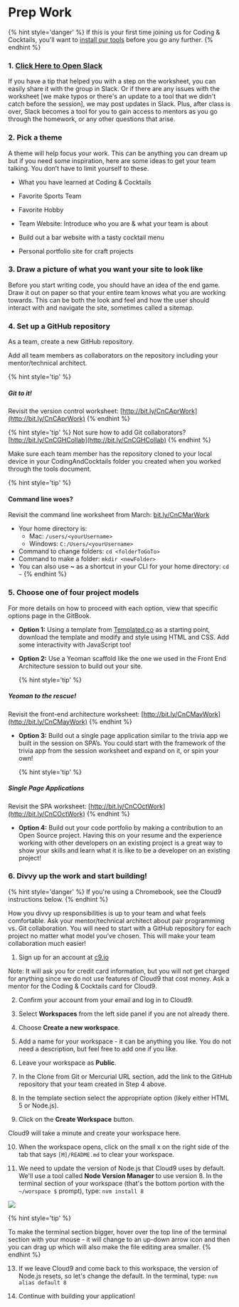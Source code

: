 # Prep Work

{% hint style='danger' %}
If this is your first time joining us for Coding & Cocktails, you'll want to [install our tools](http://bit.ly/CnCTheTools) before you go any further.
{% endhint %}

### 1. <a href="https://kcwit.slack.com/messages/C0BGBKGG6">Click Here to Open Slack</a>

If you have a tip that helped you with a step on the worksheet, you can easily share it with the group in Slack. Or if there are any issues with the worksheet [we make typos or there's an update to a tool that we didn't catch before the session], we may post updates in Slack. Plus, after class is over, Slack becomes a tool for you to gain access to mentors as you go through the homework, or any other questions that arise.

### 2. Pick a theme

A theme will help focus your work. This can be anything you can dream up but if you need some inspiration, here are some ideas to get your team talking. You don’t have to limit yourself to these.

* What you have learned at Coding & Cocktails

* Favorite Sports Team

* Favorite Hobby

* Team Website: Introduce who you are & what your team is about

* Build out a bar website with a tasty cocktail menu

* Personal portfolio site for craft projects

### 3. Draw a picture of what you want your site to look like

Before you start writing code, you should have an idea of the end game. Draw it out on paper so that your entire team knows what you are working towards. This can be both the look and feel and how the user should interact with and navigate the site, sometimes called a sitemap.

### 4. Set up a GitHub repository

As a team, create a new GitHub repository.

Add all team members as collaborators on the repository including your mentor/technical architect.

{% hint style='tip' %}
##### Git to it!
Revisit the version control worksheet: [http://bit.ly/CnCAprWork](http://bit.ly/CnCAprWork)
{% endhint %}

{% hint style='tip' %}
Not sure how to add Git collaborators? [http://bit.ly/CnCGHCollab](http://bit.ly/CnCGHCollab)
{% endhint %}

Make sure each team member has the repository cloned to your local device in your CodingAndCocktails folder you created when you worked through the tools document.

{% hint style='tip' %}
#### Command line woes?
Revisit the command line worksheet from March:
[bit.ly/CnCMarWork](http://bit.ly/CnCMarWork)
  - Your home directory is:
    - Mac: `/users/<yourUsername>`
    - Windows: `C:/Users/<yourUsername>`
  - Command to change folders: `cd <folderToGoTo>`
  - Command to make a folder: `mkdir <newFolder>`
  - You can also use **~** as a shortcut in your CLI for your home directory: ``cd ~``
{% endhint %}

### 5. Choose one of four project models

For more details on how to proceed with each option, view that specific options page in the GitBook.

* **Option 1:** Using a template from [Templated.co](https://templated.co/) as a starting point, download the template and modify and style using HTML and CSS. Add some interactivity with JavaScript too!

* **Option 2:** Use a Yeoman scaffold like the one we used in the Front End Architecture session to build out your site.

  {% hint style='tip' %}
##### Yeoman to the rescue!
Revisit the front-end architecture worksheet: [http://bit.ly/CnCMayWork](http://bit.ly/CnCMayWork)
  {% endhint %}

* **Option 3:** Build out a single page application similar to the trivia app we built in the session on SPA’s. You could start with the framework of the trivia app from the session worksheet and expand on it, or spin your own!

  {% hint style='tip' %}
##### Single Page Applications
Revisit the SPA worksheet: [http://bit.ly/CnCOctWork](http://bit.ly/CnCOctWork)
  {% endhint %}
  
* **Option 4:** Build out your code portfolio by making a contribution to an Open Source project.  Having this on your resume and the experience working with other developers on an existing project is a great way to show your skills and learn what it is like to be a developer on an existing project!

### 6. Divvy up the work and start building!

{% hint style='danger' %}
If you're using a Chromebook, see the Cloud9 instructions below.
{% endhint %}

How you divvy up responsibilities is up to your team and what feels comfortable. Ask your mentor/technical architect about pair programming vs. Git collaboration. You will need to start with a GitHub repository for each project no matter what model you’ve chosen. This will make your team collaboration much easier!

<!--sec data-title="Chromebooks Only: Cloud9 Instructions" data-id="section0" data-show=true data-collapse=true ces id="chromebook"-->

1. Sign up for an account at [c9.io](https://c9.io)

  Note: It will ask you for credit card information, but you will not get charged for anything since we do not use features of Cloud9 that cost money. Ask a mentor for the Coding & Cocktails card for Cloud9.

2. Confirm your account from your email and log in to Cloud9.

3. Select **Workspaces** from the left side panel if you are not already there.

4. Choose **Create a new workspace**.

5. Add a name for your workspace - it can be anything you like. You do not need a description, but feel free to add one if you like.

6. Leave your workspace as **Public**.

7. In the Clone from Git or Mercurial URL section, add the link to the GitHub repository that your team created in Step 4 above.

8. In the template section select the appropriate option (likely either HTML 5 or Node.js).

9. Click on the **Create Workspace** button.

  Cloud9 will take a minute and create your workspace here.

10. When the workspace opens, click on the small x on the right side of the tab that says `[M]/README.md` to clear your workspace.

12. We need to update the version of Node.js that Cloud9 uses by default. We'll use a tool called **Node Version Manager** to use version 8. In the terminal section of your workspace (that's the bottom portion with the `~/worspace $` prompt), type: `nvm install 8`

  ![](assets/images/c9_terminal.png)

 {% hint style='tip' %}

 To make the terminal section bigger, hover over the top line of the terminal section with your mouse - it will change to an up-down arrow icon and then you can drag up which will also make the file editing area smaller.
 {% endhint %}

13. If we leave Cloud9 and come back to this workspace, the version of Node.js resets, so let's change the default. In the terminal, type: `nvm alias default 8`

16. Continue with building your application!

<!--endsec-->



